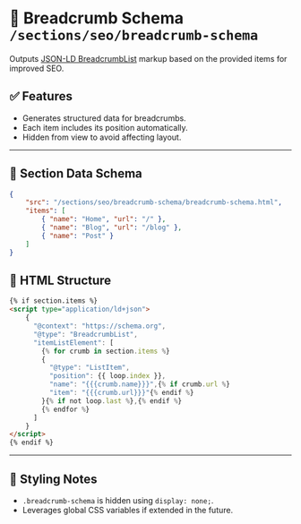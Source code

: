 # 📂 Breadcrumb Schema `/sections/seo/breadcrumb-schema`

Outputs [JSON-LD BreadcrumbList](https://schema.org/BreadcrumbList) markup based on the provided items for improved SEO.

## ✅ Features

-   Generates structured data for breadcrumbs.
-   Each item includes its position automatically.
-   Hidden from view to avoid affecting layout.

---

## 🧾 Section Data Schema

```json
{
	"src": "/sections/seo/breadcrumb-schema/breadcrumb-schema.html",
	"items": [
		{ "name": "Home", "url": "/" },
		{ "name": "Blog", "url": "/blog" },
		{ "name": "Post" }
	]
}
```

## 🧱 HTML Structure

```html
{% if section.items %}
<script type="application/ld+json">
	{
	  "@context": "https://schema.org",
	  "@type": "BreadcrumbList",
	  "itemListElement": [
	    {% for crumb in section.items %}
	    {
	      "@type": "ListItem",
	      "position": {{ loop.index }},
	      "name": "{{{crumb.name}}}",{% if crumb.url %}
	      "item": "{{{crumb.url}}}"{% endif %}
	    }{% if not loop.last %},{% endif %}
	    {% endfor %}
	  ]
	}
</script>
{% endif %}
```

---

## 🎨 Styling Notes

-   `.breadcrumb-schema` is hidden using `display: none;`.
-   Leverages global CSS variables if extended in the future.
